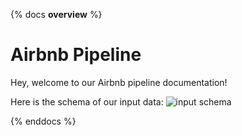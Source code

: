 {% docs __overview__ %}
# Airbnb Pipeline

Hey, welcome to our Airbnb pipeline documentation!

Here is the schema of our input data:
![input schema](assets/input_schema.png)

{% enddocs %}
